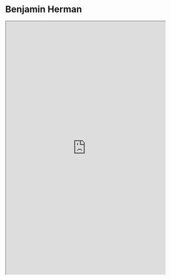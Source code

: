 # Benjamin Herman

<iframe src="https://itchytrack.github.io/resume.pdf" width="100%" height="800px"></iframe>

<!-- <object data="https://itchytrack.github.io/resume.pdf" type="application" width="700px" height="900px">
    <embed src="https://itchytrack.github.io/resume.pdf">
        <p>This browser does not support PDFs. Please download the PDF to view it: <a href="https://itchytrack.github.io/resume.pdf">Download PDF</a>.</p>
    </embed>
</object> -->